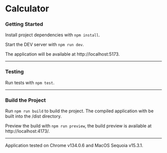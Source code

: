 # Calculator

### Getting Started

Install project dependencies with `npm install`.

Start the DEV server with `npm run dev`.

The application will be available at http://localhost:5173.

___

### Testing

Run tests with `npm test`.

___

### Build the Project

Run `npm run build` to build the project. The compiled application with be built into the /dist directory.

Preview the build with `npm run preview`, the build preview is available at http://localhost:4173/.

___

Application tested on Chrome v134.0.6 and MacOS Sequoia v15.3.1.
